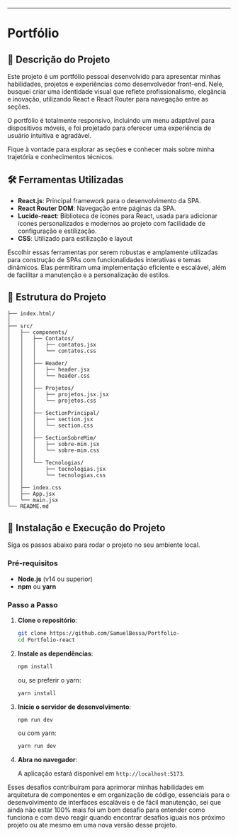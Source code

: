 ---

# Portfólio 

## 📜 Descrição do Projeto

Este projeto é um portfólio pessoal desenvolvido para apresentar minhas habilidades, projetos e experiências como desenvolvedor front-end. Nele, busquei criar uma identidade visual que reflete profissionalismo, elegância e inovação, utilizando React e React Router para navegação entre as seções.

O portfólio é totalmente responsivo, incluindo um menu adaptável para dispositivos móveis, e foi projetado para oferecer uma experiência de usuário intuitiva e agradável.

Fique à vontade para explorar as seções e conhecer mais sobre minha trajetória e conhecimentos técnicos.

## 🛠 Ferramentas Utilizadas

- **React.js**: Principal framework para o desenvolvimento da SPA.
- **React Router DOM**: Navegação entre páginas da SPA.
- **Lucide-react**: Biblioteca de ícones para React, usada para adicionar ícones personalizados e modernos ao projeto com facilidade de configuração e estilização.
- **CSS**: Utilizado para estilização e layout

Escolhir essas ferramentas por serem robustas e amplamente utilizadas para construção de SPAs com funcionalidades interativas e temas dinâmicos. Elas permitiram uma implementação eficiente e escalável, além de facilitar a manutenção e a personalização de estilos.

## 📐 Estrutura do Projeto

```plaintext
├── index.html/
│   
├── src/
│   ├── components/
│   │   ├── Contatos/
│   │   │   ├── contatos.jsx
│   │   │   └── contatos.css
│   │   │ 
│   │   ├── Header/
│   │   │   ├── header.jsx
│   │   │   └── header.css
│   │   │
│   │   ├── Projetos/
│   │   │   ├── projetos.jsx.jsx
│   │   │   └── projetos.css
│   │   │
│   │   ├── SectionPrincipal/
│   │   │   ├── section.jsx
│   │   │   └── section.css
│   │   │
│   │   ├── SectionSobreMim/
│   │   │   ├── sobre-mim.jsx
│   │   │   └── sobre-mim.css
│   │   │
│   │   └── Tecnologias/
│   │       ├── tecnologias.jsx
│   │       └── tecnologias.css
│   │
│   ├── index.css
│   ├── App.jsx
│   └── main.jsx
└── README.md
```

## 🚀 Instalação e Execução do Projeto

Siga os passos abaixo para rodar o projeto no seu ambiente local.

### Pré-requisitos

- **Node.js** (v14 ou superior)
- **npm** ou **yarn**

### Passo a Passo

1. **Clone o repositório**:

   ```bash
   git clone https://github.com/SamuelBessa/Portfolio-
   cd Portfolio-react
   ```

2. **Instale as dependências**:

   ```bash
   npm install
   ```

   ou, se preferir o yarn:

   ```bash
   yarn install
   ```

3. **Inicie o servidor de desenvolvimento**:

   ```bash
   npm run dev
   ```

   ou com yarn:

   ```bash
   yarn run dev
   ```

4. **Abra no navegador**:

   A aplicação estará disponível em `http://localhost:5173`.

Esses desafios contribuíram para aprimorar minhas habilidades em arquitetura de componentes e em organização de código, essenciais para o desenvolvimento de interfaces escaláveis e de fácil manutenção, sei que ainda não estar 100% mais foi um bom desafio para entender como funciona e com devo reagir quando encontrar desafios iguais nos próximo projeto ou ate mesmo em uma nova versâo desse projeto.
